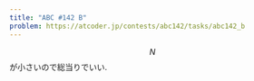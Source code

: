 ```yaml
---
title: "ABC #142 B"
problem: https://atcoder.jp/contests/abc142/tasks/abc142_b
---
```

$$ N $$ が小さいので総当りでいい.
